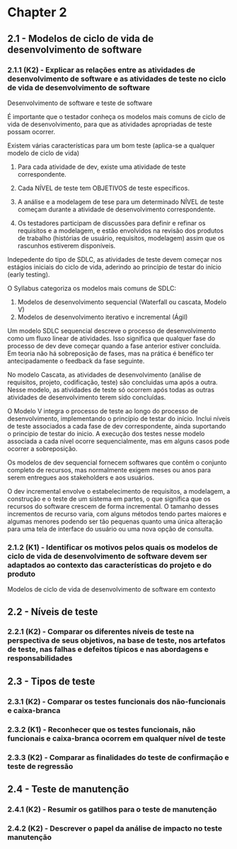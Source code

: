 # Chapter 2

## 2.1 - Modelos de ciclo de vida de desenvolvimento de software

### 2.1.1 (K2) - Explicar as relações entre as atividades de desenvolvimento de software e as atividades de teste no ciclo de vida de desenvolvimento de software

Desenvolvimento de software e teste de software

É importante que o testador conheça os modelos mais comuns de ciclo de vida de desenvolvimento, para que as atividades apropriadas de teste possam ocorrer.

Existem várias características para um bom teste (aplica-se a qualquer modelo de ciclo de vida)

1. Para cada atividade de dev, existe uma atividade de teste correspondente.

1. Cada NÍVEL de teste tem OBJETIVOS de teste específicos.

1. A análise e a modelagem de tese para um determinado NÍVEL de teste começam durante a atividade de desenvolvimento correspondente.

1. Os testadores participam de discussões para definir e refinar os requisitos e a modelagem, e estão envolvidos na revisão dos produtos de trabalho (histórias de usuário, requisitos, modelagem) assim que os rascunhos estiverem disponíveis.

Indepedente do tipo de SDLC, as atividades de teste devem começar nos estágios iniciais do ciclo de vida, aderindo ao princípio de testar do início (early testing).

O Syllabus categoriza os modelos mais comuns de SDLC:

1. Modelos de desenvolvimento sequencial (Waterfall ou cascata, Modelo V)
1. Modelos de desenvolvimento iterativo e incremental (Ágil)

Um modelo SDLC sequencial descreve o processo de desenvolvimento como um fluxo linear de atividades. Isso significa que qualquer fase do processo de dev deve começar quando a fase anterior estiver concluída. Em teoria não há sobreposição de fases, mas na prática é benéfico ter antecipadamente o feedback da fase seguinte.

No modelo Cascata, as atividades de desenvolvimento (análise de requisitos, projeto, codificação, teste) são concluidas uma após a outra. Nesse modelo, as atividades de teste só ocorrem após todas as outras atividades de desenvolvimento terem sido concluídas.

O Modelo V integra o processo de teste ao longo do processo de desenvolvimento, implementando o princípio de testar do início. Inclui níveis de teste associados a cada fase de dev correspondente, ainda suportando o principio de testar do inicio. A execução dos testes nesse modelo associada a cada nível ocorre sequencialmente, mas em alguns casos pode ocorrer a sobreposição.

Os modelos de dev sequencial fornecem softwares que contêm o conjunto completo de recursos, mas normalmente exigem meses ou anos para serem entregues aos stakeholders e aos usuários.

O dev incremental envolve o estabelecimento de requisitos, a modelagem, a construção e o teste de um sistema em partes, o que significa que os recursos do software crescem de forma incremental. O tamanho desses incrementos de recurso varia, com alguns métodos tendo partes maiores e algumas menores podendo ser tão pequenas quanto uma única alteração para uma tela de interface do usuário ou uma nova opção de consulta.

### 2.1.2 (K1) - Identificar os motivos pelos quais os modelos de ciclo de vida de desenvolvimento de software devem ser adaptados ao contexto das características do projeto e do produto

Modelos de ciclo de vida de desenvolvimento de software em contexto

## 2.2 - Níveis de teste

### 2.2.1 (K2) - Comparar os diferentes níveis de teste na perspectiva de seus objetivos, na base de teste, nos artefatos de teste, nas falhas e defeitos típicos e nas abordagens e responsabilidades

## 2.3 - Tipos de teste

### 2.3.1 (K2) - Comparar os testes funcionais dos não-funcionais e caixa-branca

### 2.3.2 (K1) - Reconhecer que os testes funcionais, não funcionais e caixa-branca ocorrem em qualquer nível de teste

### 2.3.3 (K2) - Comparar as finalidades do teste de confirmação e teste de regressão

## 2.4 - Teste de manutenção

### 2.4.1 (K2) - Resumir os gatilhos para o teste de manutenção

### 2.4.2 (K2) - Descrever o papel da análise de impacto no teste manutenção

